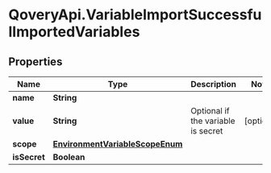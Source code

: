 # QoveryApi.VariableImportSuccessfulImportedVariables

## Properties

Name | Type | Description | Notes
------------ | ------------- | ------------- | -------------
**name** | **String** |  | 
**value** | **String** | Optional if the variable is secret | [optional] 
**scope** | [**EnvironmentVariableScopeEnum**](EnvironmentVariableScopeEnum.md) |  | 
**isSecret** | **Boolean** |  | 


